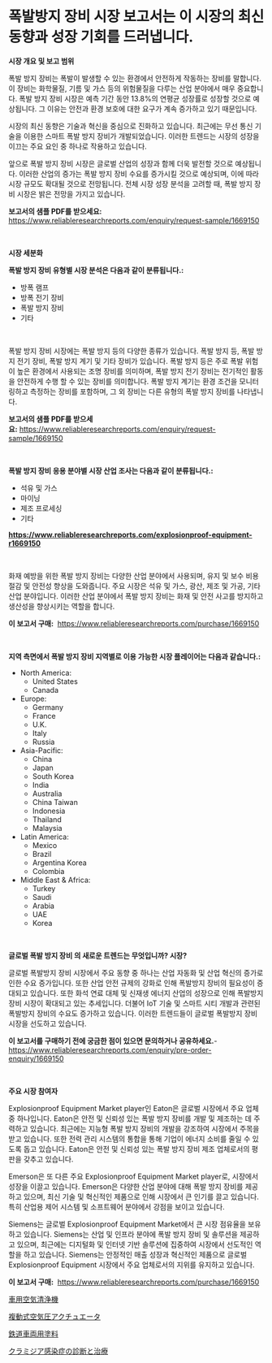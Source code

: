 <p><h1>폭발방지 장비 시장 보고서는 이 시장의 최신 동향과 성장 기회를 드러냅니다.</h1></p><p><strong>시장 개요 및 보고 범위</strong></p>
<p><p>폭발 방지 장비는 폭발이 발생할 수 있는 환경에서 안전하게 작동하는 장비를 말합니다. 이 장비는 화학물질, 기름 및 가스 등의 위험물질을 다루는 산업 분야에서 매우 중요합니다. 폭발 방지 장비 시장은 예측 기간 동안 13.8%의 연평균 성장률로 성장할 것으로 예상됩니다. 그 이유는 안전과 환경 보호에 대한 요구가 계속 증가하고 있기 때문입니다.</p><p>시장의 최신 동향은 기술과 혁신을 중심으로 진화하고 있습니다. 최근에는 무선 통신 기술을 이용한 스마트 폭발 방지 장비가 개발되었습니다. 이러한 트렌드는 시장의 성장을 이끄는 주요 요인 중 하나로 작용하고 있습니다.</p><p>앞으로 폭발 방지 장비 시장은 글로벌 산업의 성장과 함께 더욱 발전할 것으로 예상됩니다. 이러한 산업의 증가는 폭발 방지 장비 수요를 증가시킬 것으로 예상되며, 이에 따라 시장 규모도 확대될 것으로 전망됩니다. 전체 시장 성장 분석을 고려할 때, 폭발 방지 장비 시장은 밝은 전망을 가지고 있습니다.</p></p>
<p><strong>보고서의 샘플 PDF를 받으세요:</strong> <a href="https://www.reliableresearchreports.com/enquiry/request-sample/1669150">https://www.reliableresearchreports.com/enquiry/request-sample/1669150</a></p>
<p>&nbsp;</p>
<p><strong>시장 세분화</strong></p>
<p><strong>폭발 방지 장비 유형별 시장 분석은 다음과 같이 분류됩니다.:</strong></p>
<p><ul><li>방폭 램프</li><li>방폭 전기 장비</li><li>폭발 방지 장비</li><li>기타</li></ul></p>
<p>&nbsp;</p>
<p><p>폭발 방지 장비 시장에는 폭발 방지 등의 다양한 종류가 있습니다. 폭발 방지 등, 폭발 방지 전기 장비, 폭발 방지 계기 및 기타 장비가 있습니다. 폭발 방지 등은 주로 폭발 위험이 높은 환경에서 사용되는 조명 장비를 의미하며, 폭발 방지 전기 장비는 전기적인 활동을 안전하게 수행 할 수 있는 장비를 의미합니다. 폭발 방지 계기는 환경 조건을 모니터링하고 측정하는 장비를 포함하며, 그 외 장비는 다른 유형의 폭발 방지 장비를 나타냅니다.</p></p>
<p><strong>보고서의 샘플 PDF를 받으세요:</strong>&nbsp;<a href="https://www.reliableresearchreports.com/enquiry/request-sample/1669150">https://www.reliableresearchreports.com/enquiry/request-sample/1669150</a></p>
<p>&nbsp;</p>
<p><strong> 폭발 방지 장비 응용 분야별 시장 산업 조사는 다음과 같이 분류됩니다.:</strong></p>
<p><ul><li>석유 및 가스</li><li>마이닝</li><li>제조 프로세싱</li><li>기타</li></ul></p>
<p><strong><a href="https://www.reliableresearchreports.com/explosionproof-equipment-r1669150">https://www.reliableresearchreports.com/explosionproof-equipment-r1669150</a></strong></p>
<p>&nbsp;</p>
<p><p>화재 예방을 위한 폭발 방지 장비는 다양한 산업 분야에서 사용되며, 유지 및 보수 비용 절감 및 안전성 향상을 도와줍니다. 주요 시장은 석유 및 가스, 광산, 제조 및 가공, 기타 산업 분야입니다. 이러한 산업 분야에서 폭발 방지 장비는 화재 및 안전 사고를 방지하고 생산성을 향상시키는 역할을 합니다.</p></p>
<p><strong>이 보고서 구매:</strong>&nbsp; <a href="https://www.reliableresearchreports.com/purchase/1669150">https://www.reliableresearchreports.com/purchase/1669150</a></p>
<p>&nbsp;</p>
<p><strong>지역 측면에서 폭발 방지 장비 지역별로 이용 가능한 시장 플레이어는 다음과 같습니다.:</strong></p>
<p><ul>
    <li>
        North America:
        <ul>
            <li>United States</li>
            <li>Canada</li>
        </ul>
    </li>
    <li>
        Europe:
        <ul>
            <li>Germany</li>
            <li>France</li>
            <li>U.K.</li>
            <li>Italy</li>
            <li>Russia</li>
        </ul>
    </li>
    <li>
        Asia-Pacific:
        <ul>
            <li>China</li>
            <li>Japan</li>
            <li>South Korea</li>
            <li>India</li>
            <li>Australia</li>
            <li>China Taiwan</li>
            <li>Indonesia</li>
            <li>Thailand</li>
            <li>Malaysia</li>
        </ul>
    </li>
    <li>
        Latin America:
        <ul>
            <li>Mexico</li>
            <li>Brazil</li>
            <li>Argentina Korea</li>
            <li>Colombia</li>
        </ul>
    </li>
    <li>
        Middle East & Africa:
        <ul>
            <li>Turkey</li>
            <li>Saudi</li>
            <li>Arabia</li>
            <li>UAE</li>
            <li>Korea</li>
        </ul>
    </li>
    </ul></p>
<p>&nbsp;</p>
<p><strong>글로벌 폭발 방지 장비 의 새로운 트렌드는 무엇입니까? 시장?</strong></p>
<p><p>글로벌 폭발방지 장비 시장에서 주요 동향 중 하나는 산업 자동화 및 산업 혁신의 증가로 인한 수요 증가입니다. 또한 산업 안전 규제의 강화로 인해 폭발방지 장비의 필요성이 증대되고 있습니다. 또한 화석 연료 대체 및 신재생 에너지 산업의 성장으로 인해 폭발방지 장비 시장이 확대되고 있는 추세입니다. 더불어 IoT 기술 및 스마트 시티 개발과 관련된 폭발방지 장비의 수요도 증가하고 있습니다. 이러한 트렌드들이 글로벌 폭발방지 장비 시장을 선도하고 있습니다.</p></p>
<p><strong>이 보고서를 구매하기 전에 궁금한 점이 있으면 문의하거나 공유하세요.</strong>- <a href="https://www.reliableresearchreports.com/enquiry/pre-order-enquiry/1669150">https://www.reliableresearchreports.com/enquiry/pre-order-enquiry/1669150</a></p>
<p>&nbsp;</p>
<p><strong>주요 시장 참여자</strong></p>
<p><p>Explosionproof Equipment Market player인 Eaton은 글로벌 시장에서 주요 업체 중 하나입니다. Eaton은 안전 및 신뢰성 있는 폭발 방지 장비를 개발 및 제조하는 데 주력하고 있습니다. 최근에는 지능형 폭발 방지 장비의 개발을 강조하여 시장에서 주목을 받고 있습니다. 또한 전력 관리 시스템의 통합을 통해 기업이 에너지 소비를 줄일 수 있도록 돕고 있습니다. Eaton은 안전 및 신뢰성 있는 폭발 방지 장비 제조 업체로서의 평판을 갖추고 있습니다.</p><p>Emerson은 또 다른 주요 Explosionproof Equipment Market player로, 시장에서 성장을 이끌고 있습니다. Emerson은 다양한 산업 분야에 대해 폭발 방지 장비를 제공하고 있으며, 최신 기술 및 혁신적인 제품으로 인해 시장에서 큰 인기를 끌고 있습니다. 특히 산업용 제어 시스템 및 소프트웨어 분야에서 강점을 보이고 있습니다.</p><p>Siemens는 글로벌 Explosionproof Equipment Market에서 큰 시장 점유율을 보유하고 있습니다. Siemens는 산업 및 인프라 분야에 폭발 방지 장비 및 솔루션을 제공하고 있으며, 최근에는 디지털화 및 인터넷 기반 솔루션에 집중하여 시장에서 선도적인 역할을 하고 있습니다. Siemens는 안정적인 매출 성장과 혁신적인 제품으로 글로벌 Explosionproof Equipment 시장에서 주요 업체로서의 지위를 유지하고 있습니다.</p></p>
<p><strong>이 보고서 구매:</strong>&nbsp;&nbsp;<a href="https://www.reliableresearchreports.com/purchase/1669150">https://www.reliableresearchreports.com/purchase/1669150</a></p>
<p><p><a href="https://medium.com/@a.d.michael1/%E8%87%AA%E5%8B%95%E8%BB%8A%E7%94%A8%E8%8A%B3%E9%A6%99%E5%89%A4%E5%B8%82%E5%A0%B4%E3%81%AE%E5%88%86%E6%9E%90%E3%81%A82024%E5%B9%B4%E3%81%8B%E3%82%892031%E5%B9%B4%E3%81%AE%E6%9C%9F%E9%96%93%E3%81%AB%E4%BA%88%E6%B8%AC%E3%81%95%E3%82%8C%E3%82%8B%E8%A6%8F%E6%A8%A1-563e1dee58be">車用空気清浄機</a></p><p><a href="https://github.com/roulaayoub-saad/Market-Research-Report-List-1/blob/main/151118417808.md">複動式空気圧アクチュエータ</a></p><p><a href="https://github.com/schmahlson/Market-Research-Report-List-1/blob/main/383966017809.md">鉄道車両用塗料</a></p><p><a href="https://medium.com/@terrelliemann565620/%E3%82%AF%E3%83%A9%E3%83%9F%E3%82%B8%E3%82%A2%E6%84%9F%E6%9F%93%E7%97%87%E3%81%AE%E8%A8%BA%E6%96%AD%E3%81%A8%E6%B2%BB%E7%99%82%E5%B8%82%E5%A0%B4%E3%81%AE%E5%88%86%E6%9E%90%E3%81%A82024%E5%B9%B4%E3%81%8B%E3%82%892031%E5%B9%B4%E3%81%BE%E3%81%A7%E3%81%AE%E4%BA%88%E6%B8%AC%E3%82%B5%E3%82%A4%E3%82%BA-4236d57915b4">クラミジア感染症の診断と治療</a></p></p>